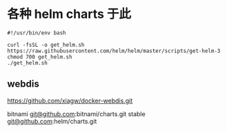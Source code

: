 # 各种 helm charts 于此

```
#!/usr/bin/env bash

curl -fsSL -o get_helm.sh https://raw.githubusercontent.com/helm/helm/master/scripts/get-helm-3
chmod 700 get_helm.sh
./get_helm.sh

```

## webdis
https://github.com/xiagw/docker-webdis.git


bitnami git@github.com:bitnami/charts.git
stable git@github.com:helm/charts.git